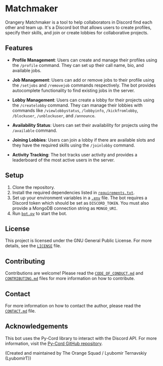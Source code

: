 # Matchmaker

Orangery Matchmaker is a tool to help collaborators in Discord find each other and team up. It's a Discord bot that allows users to create profiles, specify their skills, and join or create lobbies for collaborative projects.

## Features

- **Profile Management**: Users can create and manage their profiles using the `/profile` command. They can set up their call name, bio, and available jobs.

- **Job Management**: Users can add or remove jobs to their profile using the `/setjobs` and `/removejob` commands respectively. The bot provides autocomplete functionality to find existing jobs in the server.

- **Lobby Management**: Users can create a lobby for their projects using the `/createlobby` command. They can manage their lobbies with commands like `/viewlobbystatus`, `/lobbyinfo`, `/kickfromlobby`, `/blockuser`, `/unblockuser`, and `/announce`.

- **Availability Status**: Users can set their availability for projects using the `/available` command.

- **Joining Lobbies**: Users can join a lobby if there are available slots and they have the required skills using the `/joinlobby` command.

- **Activity Tracking**: The bot tracks user activity and provides a leaderboard of the most active users in the server.

## Setup

1. Clone the repository.
2. Install the required dependencies listed in [`requirements.txt`](requirements.txt).
3. Set up your environment variables in a [`.env`](.env) file. The bot requires a Discord token which should be set as `DISCORD_TOKEN`. You must also provide a MongoDB connection string as `MONGO_URI`.
4. Run [`bot.py`](bot.py) to start the bot.

## License

This project is licensed under the GNU General Public License. For more details, see the [`LICENSE`](LICENSE) file.

## Contributing

Contributions are welcome! Please read the [`CODE_OF_CONDUCT.md`](CODE_OF_CONDUCT.md) and [`CONTRIBUTING.md`](CONTRIBUTING.md) files for more information on how to contribute.

## Contact

For more information on how to contact the author, please read the [`CONTACT.md`](CONTACT.md) file.

## Acknowledgements

This bot uses the Py-Cord library to interact with the Discord API. For more information, visit the [Py-Cord GitHub repository](https://github.com/Pycord-Development/pycord).

(Created and maintained by The Orange Squad / Lyubomir Ternavskiy (LyubomirT))